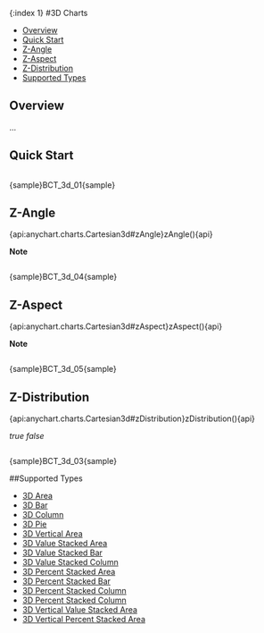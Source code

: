 {:index 1}
#3D Charts

* [Overview](#overview)
* [Quick Start](#quick_start)
* [Z-Angle](#angle)
* [Z-Aspect](#aspect)
* [Z-Distribution](#z_distribution)
* [Supported Types](#supported_types)

## Overview
...

## Quick Start

```

```
{sample}BCT\_3d\_01{sample}

<a name='z_angle'></a>
## Z-Angle

{api:anychart.charts.Cartesian3d#zAngle}zAngle(){api}

**Note**

```

```

{sample}BCT\_3d\_04{sample}

<a name='z_aspect'></a>
## Z-Aspect

{api:anychart.charts.Cartesian3d#zAspect}zAspect(){api}

**Note**

```

```

{sample}BCT\_3d\_05{sample}

<a name='z_distribution'></a>
## Z-Distribution

{api:anychart.charts.Cartesian3d#zDistribution}zDistribution(){api}

*true*
*false*

```

```

{sample}BCT\_3d\_03{sample}

##Supported Types

* [3D Area](3D_Area_Chart)
* [3D Bar](3D_Bar_Chart)
* [3D Column](3D_Column_Chart)
* [3D Pie](3D_Pie_Chart)
* [3D Vertical Area](3D_Vertical_Area_Chart)
* [3D Value Stacked Area](3D_Value_Stacked_Area_Chart)
* [3D Value Stacked Bar](3D_Value_Stacked_Bar_Chart)
* [3D Value Stacked Column](3D_Value_Stacked_Column_Chart)
* [3D Percent Stacked Area](3d_Percent_Stacked_Area_Chart)
* [3D Percent Stacked Bar](3D_Percent_Stacked_Bar_Chart)
* [3D Percent Stacked Column](3D_Column_Chart)
* [3D Percent Stacked Column](3D_Percent_Stacked_Column_Chart)
* [3D Vertical Value Stacked Area](3D_Vertical_Value_Stacked_Area_Chart)
* [3D Vertical Percent Stacked Area](3D_Vertical_Percent_Stacked_Area_Chart)